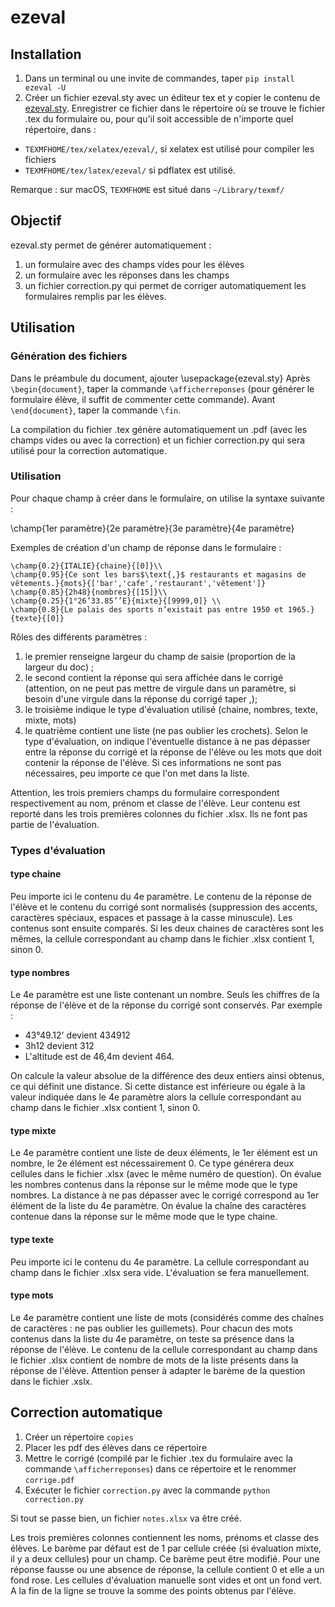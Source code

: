 # ezeval

## Installation

1. Dans un terminal ou une invite de commandes, taper ```pip install ezeval -U```
1. Créer un fichier ezeval.sty avec un éditeur tex et y copier le contenu de [ezeval.sty](tex/ezeval.sty). Enregistrer ce fichier dans le répertoire où se trouve le fichier .tex du formulaire ou, pour qu'il soit accessible de n'importe quel répertoire, dans :
* ```TEXMFHOME/tex/xelatex/ezeval/```, si xelatex est utilisé pour compiler les fichiers
* ```TEXMFHOME/tex/latex/ezeval/``` si pdflatex est utilisé. 

Remarque : sur macOS, ```TEXMFHOME``` est situé dans ```~/Library/texmf/```

## Objectif

ezeval.sty permet de générer automatiquement :
1. un formulaire avec des champs vides pour les élèves
1. un formulaire avec les réponses dans les champs
1. un fichier correction.py qui permet de corriger automatiquement les formulaires remplis par les élèves.

## Utilisation

### Génération des fichiers

Dans le préambule du document, ajouter \usepackage{ezeval.sty}
Après ```\begin{document}```, taper la commande ```\afficherreponses``` (pour générer le formulaire élève, il suffit de commenter cette commande).
Avant ```\end{document}```, taper la commande ```\fin```.

La compilation du fichier .tex génère automatiquement un .pdf (avec les champs vides ou avec la correction) et un fichier correction.py qui sera utilisé pour la correction automatique.

### Utilisation

Pour chaque champ à créer dans le formulaire, on utilise la syntaxe suivante :

\champ{1er paramètre}{2e paramètre}{3e paramètre}{4e paramètre}


Exemples de création d'un champ de réponse dans le formulaire :
```
\champ{0.2}{ITALIE}{chaine}{[0]}\\
\champ{0.95}{Ce sont les bars$\text{,}$ restaurants et magasins de vêtements.}{mots}{['bar','cafe','restaurant','vêtement']}
\champ{0.85}{2h48}{nombres}{[15]}\\
\champ{0.25}{1°26’33.85’’E}{mixte}{[9999,0]} \\
\champ{0.8}{Le palais des sports n’existait pas entre 1950 et 1965.}{texte}{[0]}
```


Rôles des différents paramètres :
1. le premier renseigne largeur du champ de saisie (proportion de la largeur du doc) ;
1. le second contient la réponse qui sera affichée dans le corrigé (attention, on ne peut pas mettre de virgule dans un paramètre, si besoin d'une virgule dans la réponse du corrigé taper $\text{,}$);
1. le troisième indique le type d'évaluation utilisé (chaine, nombres, texte, mixte, mots)
1. le quatrième contient une liste (ne pas oublier les crochets). Selon le type d'évaluation, on indique l'éventuelle distance à ne pas dépasser entre la réponse du corrigé et la réponse de l'élève ou les mots que doit contenir la réponse de l'élève. Si ces informations ne sont pas nécessaires, peu importe ce que l'on met dans la liste.


Attention, les trois premiers champs du formulaire correspondent respectivement au nom, prénom et classe de l'élève. Leur contenu est reporté dans les trois premières colonnes du fichier .xlsx. Ils ne font pas partie de l'évaluation.

### Types d'évaluation

#### type chaine

Peu importe ici le contenu du 4e paramètre.
Le contenu de la réponse de l'élève et le contenu du corrigé sont normalisés (suppression des accents, caractères spéciaux, espaces et passage à la casse minuscule). Les contenus sont ensuite comparés. Si les deux chaines de caractères sont les mêmes, la cellule correspondant au champ dans le fichier .xlsx contient 1, sinon 0.


#### type nombres

Le 4e paramètre est une liste contenant un nombre.
Seuls les chiffres de la réponse de l'élève et de la réponse du corrigé sont conservés. 
Par exemple : 
* 43°49.12' devient 434912
* 3h12 devient 312
* L'altitude est de 46,4m devient 464.

On calcule la valeur absolue de la différence des deux entiers ainsi obtenus, ce qui définit une distance.
Si cette distance est inférieure ou égale à la valeur indiquée dans le 4e paramètre alors la cellule correspondant au champ dans le fichier .xlsx contient 1, sinon 0.

#### type mixte

Le 4e paramètre contient une liste de deux éléments, le 1er élément est un nombre, le 2e élément est nécessairement 0.
Ce type générera deux cellules dans le fichier .xlsx (avec le même numéro de question). 
On évalue les nombres contenus dans la réponse sur le même mode que le type nombres. La distance à ne pas dépasser avec le corrigé correspond au 1er élément de la liste du 4e paramètre.
On évalue la chaîne des caractères contenue dans la réponse sur le même mode que le type chaine. 

#### type texte

Peu importe ici le contenu du 4e paramètre.
La cellule correspondant au champ dans le fichier .xlsx sera vide. L'évaluation se fera manuellement.

#### type mots

Le 4e paramètre contient une liste de mots (considérés comme des chaînes de caractères : ne pas oublier les guillemets).
Pour chacun des mots contenus dans la liste du 4e paramètre, on teste sa présence dans la réponse de l'élève. Le contenu de la cellule correspondant au champ dans le fichier .xlsx contient de nombre de mots de la liste présents dans la réponse de l'élève.
Attention penser à adapter le barème de la question dans le fichier .xslx.


## Correction automatique

1. Créer un répertoire ```copies```
1. Placer les pdf des élèves dans ce répertoire
1. Mettre le corrigé (compilé par le fichier .tex du formulaire avec la commande ```\afficherreponses```) dans ce répertoire et le renommer ```corrige.pdf```
1. Exécuter le fichier ```correction.py``` avec la commande ```python correction.py```

Si tout se passe bien, un fichier ```notes.xlsx``` va être créé.

Les trois premières colonnes contiennent les noms, prénoms et classe des élèves.
Le barème par défaut est de 1 par cellule créée (si évaluation mixte, il y a deux cellules) pour un champ. Ce barème peut être modifié.
Pour une réponse fausse ou une absence de réponse, la cellule contient 0 et elle a un fond rose.
Les cellules d'évaluation manuelle sont vides et ont un fond vert.
A la fin de la ligne se trouve la somme des points obtenus par l'élève.
